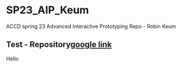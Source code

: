 # SP23_AIP_Keum
ACCD spring 23 Advanced Interactive Prototyping Repo - Robin Keum
## Test - Repository[google link](https://www.google.com)
Hello
